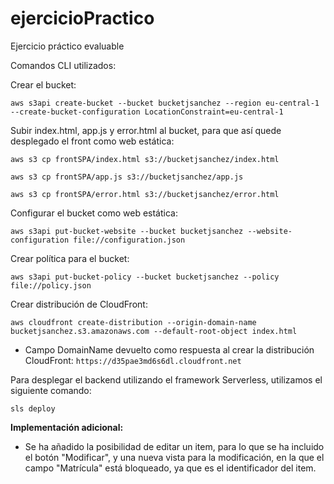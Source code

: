 # ejercicioPractico
Ejercicio práctico evaluable

Comandos CLI utilizados:

Crear el bucket:

`aws s3api create-bucket --bucket bucketjsanchez --region eu-central-1 --create-bucket-configuration LocationConstraint=eu-central-1`


Subir index.html, app.js y error.html al bucket, para que así quede desplegado el front como web estática:

`aws s3 cp frontSPA/index.html s3://bucketjsanchez/index.html`

`aws s3 cp frontSPA/app.js s3://bucketjsanchez/app.js`

`aws s3 cp frontSPA/error.html s3://bucketjsanchez/error.html`


Configurar el bucket como web estática:

`aws s3api put-bucket-website --bucket bucketjsanchez --website-configuration file://configuration.json`


Crear política para el bucket:

`aws s3api put-bucket-policy --bucket bucketjsanchez --policy file://policy.json`


Crear distribución de CloudFront:

`aws cloudfront create-distribution --origin-domain-name bucketjsanchez.s3.amazonaws.com --default-root-object index.html`

* Campo DomainName devuelto como respuesta al crear la distribución CloudFront: `https://d35pae3md6s6dl.cloudfront.net`


Para desplegar el backend utilizando el framework Serverless, utilizamos el siguiente comando:

`sls deploy`


__Implementación adicional:__

* Se ha añadido la posibilidad de editar un item, para lo que se ha incluido el botón "Modificar", y una nueva vista para la modificación, en la que el campo "Matrícula" está bloqueado, ya que es el identificador del item.
